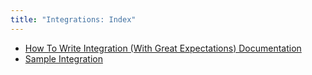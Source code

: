 ```yaml
---
title: "Integrations: Index"
---
```

- [How To Write Integration (With Great Expectations) Documentation](../integrations/contributing_integration.md)
- [Sample Integration](../integrations/integration_template.md)